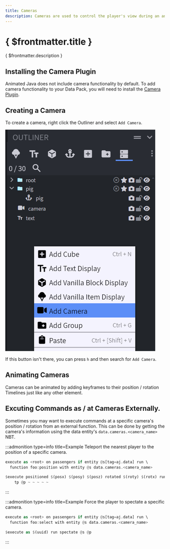 ```yaml
---
title: Cameras
description: Cameras are used to control the player's view during an animation by forcing the player to spectate an animated item_display.
---
```


# { $frontmatter.title }

{ $frontmatter.description }

## Installing the Camera Plugin

Animated Java does not include camera functionality by default. To add camera functionality to your Data Pack, you will need to install the [Camera Plugin](https://www.blockbench.net/plugins/cameras).

## Creating a Camera

To create a camera, right click the Outliner and select `Add Camera`.

![add-camera-action](/img/steps/camera/1.png)

If this button isn't there, you can press `h` and then search for `Add Camera`.

## Animating Cameras

Cameras can be animated by adding keyframes to their position / rotation Timelines just like any other element.

## Excuting Commands as / at Cameras Externally.

Sometimes you may want to execute commands at a specific camera's position / rotation from an external function. This can be done by getting the camera's information using the data entity's `data.cameras.<camera_name>` NBT.

:::admonition type=info title=Example
Teleport the nearest player to the position of a specific camera.

```rust title="foo/as_root.mcfunction"
execute as <root> on passengers if entity @s[tag=aj.data] run \
  function foo:position with entity @s data.cameras.<camera_name>
```

```rust title="foo/position.mcfunction"
$execute positioned $(posx) $(posy) $(posz) rotated $(roty) $(rotx) run \
	tp @p ~ ~ ~ ~ ~
```

:::

:::admonition type=info title=Example
Force the player to spectate a specific camera.

```rust title="foo/as_root.mcfunction"
execute as <root> on passengers if entity @s[tag=aj.data] run \
  function foo:select with entity @s data.cameras.<camera_name>
```

```rust title="foo/select.mcfunction"
$execute as $(uuid) run spectate @s @p
```

:::
